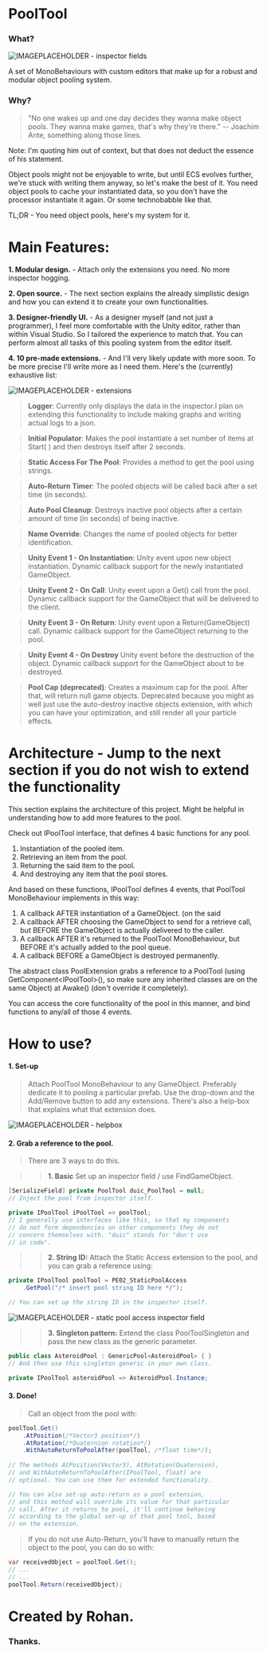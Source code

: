 
# PoolTool

### What?

![IMAGEPLACEHOLDER - inspector fields](/images~/1.png)

A set of MonoBehaviours with custom editors that make up for a robust and modular object pooling system.

### Why?
>"No one wakes up and one day decides they wanna make object pools. They wanna make games, that's why they're there."
> -- Joachim Ante, something along those lines.

Note: I'm quoting him out of context, but that does not deduct the essence of his statement.

Object pools might not be enjoyable to write, but until ECS evolves further, we're stuck with writing them anyway, so let's make the best of it.
You need object pools to cache your instantiated data, so you don't have the processor instantiate it again. Or some technobabble like that.

TL;DR - You need object pools, here's my system for it.

# Main Features:

**1. Modular design.** - Attach only the extensions you need. No more inspector hogging.

**2. Open source.** - The next section explains the already simplistic design and how you can extend it to create your own functionalities.

**3. Designer-friendly UI.** - As a designer myself (and not just a programmer), I feel more comfortable with the Unity editor, rather than within Visual Studio. So I tailored the experience to match that. You can perform almost all tasks of this pooling system from the editor itself.

**4. 10 pre-made extensions.** - And I'll very likely update with more soon. To be more precise I'll write more as I need them. Here's the (currently) exhaustive list:

![IMAGEPLACEHOLDER - extensions](/images~/2.png)

>**Logger**:
>Currently only displays the data in the inspector.I plan on extending this functionality to include making graphs and writing actual logs to a json.

>**Initial Populator**:
>Makes the pool instantiate a set number of items at Start( ) and then destroys itself after 2 seconds.

>**Static Access For The Pool**:
>Provides a method to get the pool using strings.

>**Auto-Return Timer**:
>The pooled objects will be called back after a set time (in seconds).

>**Auto Pool Cleanup**:
>Destroys inactive pool objects after a certain amount of time (in seconds) of being inactive.

>**Name Override**:
>Changes the name of pooled objects for better identification.

>**Unity Event 1 - On Instantiation**:
>Unity event upon new object instantiation. Dynamic callback support for the newly instantiated GameObject.

>**Unity Event 2 - On Call**:
>Unity event upon a Get() call from the pool. Dynamic callback support for the GameObject that will be delivered to the client.

>**Unity Event 3 - On Return**:
>Unity event upon a Return(GameObject) call. Dynamic callback support for the GameObject returning to the pool.

>**Unity Event 4 - On Destroy**
>Unity event before the destruction of the object. Dynamic callback support for the GameObject about to be destroyed.

>**Pool Cap (deprecated)**:
>Creates a maximum cap for the pool. After that, will return null game objects.
>Deprecated because you might as well just use the auto-destroy inactive objects extension, with which you can have your optimization, and still render all your particle effects.


# Architecture - Jump to the next section if you do not wish to extend the functionality

This section explains the architecture of this project. Might be helpful in understanding how to add more features to the pool.

Check out IPoolTool interface, that defines 4 basic functions for any pool.

1. Instantiation of the pooled item.
2. Retrieving an item from the pool.
3. Returning the said item to the pool.
4. And destroying any item that the pool stores.

And based on these functions, IPoolTool defines 4 events, that PoolTool MonoBehaviour implements in this way:

1. A callback AFTER instantiation of a GameObject. (on the said 
2. A callback AFTER choosing the GameObject to send for a retrieve call, but BEFORE the GameObject is actually delivered to the caller.
3. A callback AFTER it's returned to the PoolTool MonoBehaviour, but BEFORE it's actually added to the pool queue.
4. A callback BEFORE a GameObject is destroyed permanently.

The abstract class PoolExtension grabs a reference to a PoolTool (using GetComponent\<IPoolTool\>(), so make sure any inherited classes are on the same Object) at Awake() (don't override it completely).

You can access the core functionality of the pool in this manner, and bind functions to any/all of those 4 events.

# How to use?

#### 1. Set-up

>Attach PoolTool MonoBehaviour to any GameObject. Preferably dedicate it to pooling a particular prefab. Use the drop-down and the Add/Remove button to add any extensions. There's also a help-box that explains what that extension does.

![IMAGEPLACEHOLDER - helpbox](/images~/3.png)

#### 2. Grab a reference to the pool.

>There are 3 ways to do this.

>>**1. Basic**
>>Set up an inspector field / use FindGameObject.
```C#
[SerializeField] private PoolTool duic_PoolTool = null;
// Inject the pool from inspector itself.

private IPoolTool iPoolTool => poolTool;
// I generally use interfaces like this, so that my components
// do not form dependencies on other components they do not
// concern themselves with. "duic" stands for "don't use
// in code".
```

>>**2. String ID:**
>>Attach the Static Access extension to the pool, and you can grab a reference using:
```C#
private IPoolTool poolTool = PE02_StaticPoolAccess
	.GetPool("/* insert pool string ID here */");

// You can set up the string ID in the inspector itself.
```
![IMAGEPLACEHOLDER - static pool access inspector field](/images~/4.png)

>>**3. Singleton pattern:**
>>Extend the class PoolToolSingleton and pass the new class as  the generic parameter.
```C#
public class AsteroidPool : GenericPool<AsteroidPool> { }
// And then use this singleton generic in your own class.
```
```C#
private IPoolTool asteroidPool => AsteroidPool.Instance;
```

#### 3. Done!

>Call an object from the pool with:
```C#
poolTool.Get()
	.AtPosition(/*Vector3 position*/)
	.AtRotation(/*Quaternion rotation*/)
	.WithAutoReturnToPoolAfter(poolTool, /*float time*/);
	
// The methods AtPosition(Vector3), AtRotation(Quaternion),
// and WithAutoReturnToPoolAfter(IPoolTool, float) are
// optional. You can use them for extended functionality.

// You can also set-up auto-return as a pool extension,
// and this method will override its value for that particular
// call. After it returns to pool, it'll continue behaving
// according to the global set-up of that pool tool, based
// on the extension.
```

>If you do not use Auto-Return, you'll have to manually return the object to the pool, you can do so with:
```C#
var receivedObject = poolTool.Get();
// ...
// ...
poolTool.Return(receivedObject);
```


# Created by Rohan.
### Thanks.
